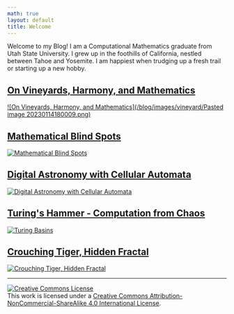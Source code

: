 ```yaml
---
math: true
layout: default
title: Welcome
---
```


Welcome to my Blog! I am a Computational Mathematics graduate from Utah State University. I grew up in the foothills of California, nestled between Tahoe and Yosemite. I am happiest when trudging up a fresh trail or starting up a new hobby.

## [On Vineyards, Harmony, and Mathematics](./on-vineyards-harmony-and-mathematics)
[![On Vineyards, Harmony, and Mathematics](/blog/images/vineyard/Pasted image 20230114180009.png)](./on-vineyards-harmony-and-mathematics)

## [Mathematical Blind Spots](./mathematical-blind-spots)
[![Mathematical Blind Spots](/blog/images/radians_and_blind_spots/title_card.png)](./mathematical-blind-spots)

## [Digital Astronomy with Cellular Automata](./automata-nebula)
[![Digital Astronomy with Cellular Automata](/blog/images/automata_nebula/plots/selected_run/UMAP_CA_Full_Annotated.png)](./automata-nebula)

## [Turing's Hammer - Computation from Chaos](./turing-basins)
[![Turing Basins](/blog/images/turing_basins/expository/rule_73.jpg)](./turing-basins)

## [Crouching Tiger, Hidden Fractal](./crouching-trig-hidden-fractal)
[![Crouching Tiger, Hidden Fractal](/blog/images/trig_fractal/first_look.png)](./crouching-trig-hidden-fractal)

---

<a rel="license" href="http://creativecommons.org/licenses/by-nc-sa/4.0/"><img alt="Creative Commons License" style="border-width:0" src="https://i.creativecommons.org/l/by-nc-sa/4.0/88x31.png" /></a><br />This work is licensed under a <a rel="license" href="http://creativecommons.org/licenses/by-nc-sa/4.0/">Creative Commons Attribution-NonCommercial-ShareAlike 4.0 International License</a>.
